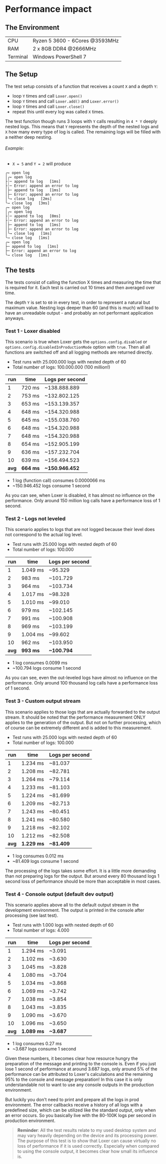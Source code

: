 # Performance impact

## The Environment
|          |                                |
| -------- | ------------------------------ |
| CPU      | Ryzen 5 3600 - 6Cores @3593MHz |
| RAM      | 2 x 8GB DDR4 @2666MHz          |
| Terminal | Windows PowerShell 7           |

## The Setup
The test setup consists of a function that receives a count `X` and a depth `Y`:
- loop `Y` times and call `Loxer.open()`
- loop `Y` times and call `Loxer.add()` and `Loxer.error()`
- loop `Y` times and call `Loxer.close()`
- repeat this until every log was called `X` times.

The test function though runs 3 loops with `Y` calls resulting in `4 * Y` deeply nested logs. 
This means that `Y` represents the depth of the nested logs and `X` how many every type of log is called. The remaining logs will be filled with a neither deep nesting.
###### Example:
- `X = 5` and `Y = 2` will produce
```console
╭← open log
│╭← open log
├┆─ append to log   [1ms]
├┆─ Error: append an error to log
│├─ append to log   [1ms]
│├─ Error: append an error to log
│╰→ close log   [2ms]
╰→ close log   [3ms]
╭← open log
│╭← open log
├┆─ append to log   [0ms]
├┆─ Error: append an error to log
│├─ append to log   [1ms]
│├─ Error: append an error to log
│╰→ close log   [1ms]
╰→ close log   [1ms]
╭← open log
├─ append to log   [1ms]
├─ Error: append an error to log
╰→ close log   [1ms]
```


## The tests
The tests consist of calling the function X times and measuring the time that is required for it. Each test is carried out 10 times and then averaged over time.

The depth `Y` is set to `60` in every test, in order to represent a natural but maximum value. Nesting logs deeper than 60 (and this is much) will lead to have an unreadable output - and probably an not performant application anyways. 

### Test 1 - Loxer disabled
This scenario is true when Loxer gets the `options.config.disabled` or `options.config.disabledInProductionMode` option with `true`. Then all all functions are switched off and all logging methods are returned directly.

- Test runs with 25.000.000 logs with nested depth of 60
- Total number of logs: 100.000.000 (100 million!)

| run     | time       | Logs per second  |
| ------- | ---------- | ---------------- |
| 1       | 720 ms     | ~138.888.889     |
| 2       | 753 ms     | ~132.802.125     |
| 3       | 653 ms     | ~153.139.357     |
| 4       | 648 ms     | ~154.320.988     |
| 5       | 645 ms     | ~155.038.760     |
| 6       | 648 ms     | ~154.320.988     |
| 7       | 648 ms     | ~154.320.988     |
| 8       | 654 ms     | ~152.905.199     |
| 9       | 636 ms     | ~157.232.704     |
| 10      | 639 ms     | ~156.494.523     |
| **avg** | **664 ms** | **~150.946.452** |

- 1 log (function call) consumes 0.0000066 ms
- ~150.946.452 logs consume 1 second

As you can see, when Loxer is disabled, it has almost no influence on the performance. Only around 150 million log calls have a performance loss of 1 second.


### Test 2 - Logs not leveled
This scenario applies to logs that are not logged because their level does not correspond to the actual log level.

- Test runs with 25.000 logs with nested depth of 60
- Total number of logs: 100.000

| run     | time       | Logs per second |
| ------- | ---------- | --------------- |
| 1       | 1.049 ms   | ~95.329         |
| 2       | 983 ms     | ~101.729        |
| 3       | 964 ms     | ~103.734        |
| 4       | 1.017 ms   | ~98.328         |
| 5       | 1.010 ms   | ~99.010         |
| 6       | 979 ms     | ~102.145        |
| 7       | 991 ms     | ~100.908        |
| 8       | 969 ms     | ~103.199        |
| 9       | 1.004 ms   | ~99.602         |
| 10      | 962 ms     | ~103.950        |
| **avg** | **993 ms** | **~100.794**    |

- 1 log consumes 0.0099 ms
- ~100.794 logs consume 1 second

As you can see, even the out-leveled logs have almost no influence on the performance. Only around 100 thousand log calls have a performance loss of 1 second.

### Test 3 - Custom output stream
This scenario applies to those logs that are actually forwarded to the output stream. It should be noted that the performance measurement ONLY applies to the generation of the output. But not on further processing, which of course can be extremely different and is added to this measurement.

- Test runs with 25.000 logs with nested depth of 60
- Total number of logs: 100.000

| run     | time         | Logs per second |
| ------- | ------------ | --------------- |
| 1       | 1.234 ms     | ~81.037         |
| 2       | 1.208 ms     | ~82.781         |
| 3       | 1.264 ms     | ~79.114         |
| 4       | 1.233 ms     | ~81.103         |
| 5       | 1.224 ms     | ~81.699         |
| 6       | 1.209 ms     | ~82.713         |
| 7       | 1.243 ms     | ~80.451         |
| 8       | 1.241 ms     | ~80.580         |
| 9       | 1.218 ms     | ~82.102         |
| 10      | 1.212 ms     | ~82.508         |
| **avg** | **1.229 ms** | **~81.409**     |

- 1 log consumes 0.012 ms
- ~81.409 logs consume 1 second

The processing of the logs takes some effort. It is a little more demanding than not preparing logs for the output. But around every 80 thousand logs 1 second loss of performance should be more than acceptable in most cases.

### Test 4 - Console output (default dev output)
This scenario applies above all to the default output stream in the development environment. The output is printed in the console after processing (see last test).

- Test runs with 1.000 logs with nested depth of 60
- Total number of logs: 4.000

| run     | time         | Logs per second |
| ------- | ------------ | --------------- |
| 1       | 1.294 ms     | ~3.091          |
| 2       | 1.102 ms     | ~3.630          |
| 3       | 1.045 ms     | ~3.828          |
| 4       | 1.080 ms     | ~3.704          |
| 5       | 1.034 ms     | ~3.868          |
| 6       | 1.069 ms     | ~3.742          |
| 7       | 1.038 ms     | ~3.854          |
| 8       | 1.043 ms     | ~3.835          |
| 9       | 1.090 ms     | ~3.670          |
| 10      | 1.096 ms     | ~3.650          |
| **avg** | **1.089 ms** | **~3.687**      |

- 1 log consumes 0.27 ms
- ~3.687 logs consume 1 second

Given these numbers, it becomes clear how resource hungry the preparation of the message and printing to the console is. Even if you just lose 1 second of performance at around 3.687 logs, only around 5% of the performance can be attributed to Loxer's calculations and the remaining 95% to the console and message preparation! In this case it is only understandable not to want to use any console outputs in the production environment.

But luckily you don't need to print and prepare all the logs in prod environment. The error callbacks receive a history of all logs with a predefined size, which can be utilized like the standard output, only when an error occurs. So you basically live with the 80-100K logs per second in production environment. 

> **Reminder**: All the test results relate to my used desktop system and may vary heavily depending on the device and its processing power. The purpose of this test is to show that Loxer can cause virtually no loss of performance if it is used correctly. Especially when compared to using the console output, it becomes clear how small its influence is.